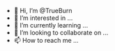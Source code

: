 - 👋 Hi, I’m @TrueBurn
- 👀 I’m interested in ...
- 🌱 I’m currently learning ...
- 💞️ I’m looking to collaborate on ...
- 📫 How to reach me ...

<!---
TrueBurn/TrueBurn is a ✨ special ✨ repository because its `README.md` (this file) appears on your GitHub profile.
You can click the Preview link to take a look at your changes.
--->

